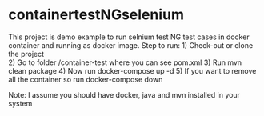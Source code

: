 # containertestNGselenium

This project is demo example to run selnium test NG test cases in docker container and running as docker image.
Step to run: 1) Check-out or clone the project      
             2) Go to folder /container-test where you can see pom.xml
             3) Run mvn clean package
             4) Now run docker-compose up -d
             5) If you want to remove all the container so run docker-compose down
             
Note: I assume you should have docker, java and mvn installed in your system     
